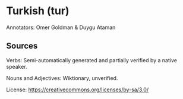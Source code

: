 # Turkish (tur)

Annotators: Omer Goldman & Duygu Ataman

## Sources

Verbs: Semi-automatically generated and partially verified by a native speaker.

Nouns and Adjectives: Wiktionary, unverified.

License: https://creativecommons.org/licenses/by-sa/3.0/
